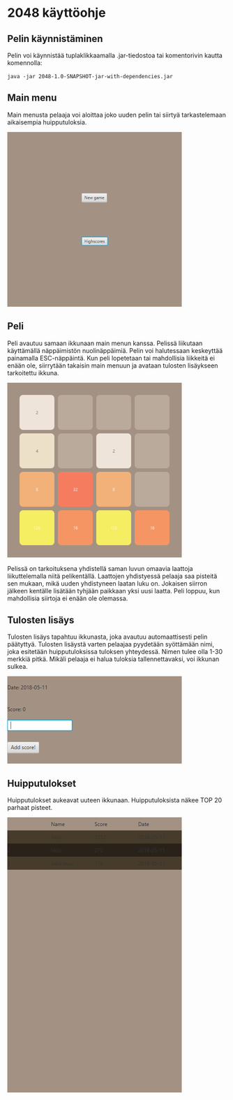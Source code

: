 # 2048 käyttöohje

## Pelin käynnistäminen

Pelin voi käynnistää tuplaklikkaamalla .jar-tiedostoa tai komentorivin kautta komennolla:

```
java -jar 2048-1.0-SNAPSHOT-jar-with-dependencies.jar
```

## Main menu
Main menusta pelaaja voi aloittaa joko uuden pelin tai siirtyä tarkastelemaan aikaisempia huipputuloksia.

<img src="https://raw.githubusercontent.com/heniko/otm-harjoitustyo/master/dokumentaatio/kuvat/menu.png" width="400">

## Peli
Peli avautuu samaan ikkunaan main menun kanssa. Pelissä liikutaan käyttämällä näppäimistön nuolinäppäimiä. Pelin voi halutessaan keskeyttää painamalla ESC-näppäintä. Kun peli lopetetaan tai mahdollisia liikkeitä ei enään ole, siirrytään takaisin main menuun ja avataan tulosten lisäykseen tarkoitettu ikkuna.

<img src="https://raw.githubusercontent.com/heniko/otm-harjoitustyo/master/dokumentaatio/kuvat/game.png" width="400">

Pelissä on tarkoituksena yhdistellä saman luvun omaavia laattoja liikuttelemalla niitä pelikentällä. Laattojen yhdistyessä pelaaja saa pisteitä sen mukaan, mikä uuden yhdistyneen laatan luku on. Jokaisen siirron jälkeen kentälle lisätään tyhjään paikkaan yksi uusi laatta. Peli loppuu, kun mahdollisia siirtoja ei enään ole olemassa.

## Tulosten lisäys
Tulosten lisäys tapahtuu ikkunasta, joka avautuu automaattisesti pelin päätyttyä. Tulosten lisäystä varten pelaajaa pyydetään syöttämään nimi, joka esitetään huipputuloksissa tuloksen yhteydessä. Nimen tulee olla 1-30 merkkiä pitkä. Mikäli pelaaja ei halua tuloksia tallennettavaksi, voi ikkunan sulkea.

<img src="https://raw.githubusercontent.com/heniko/otm-harjoitustyo/master/dokumentaatio/kuvat/addingscore.png" width="400">

## Huipputulokset
Huipputulokset aukeavat uuteen ikkunaan. Huipputuloksista näkee TOP 20 parhaat pisteet.

<img src="https://raw.githubusercontent.com/heniko/otm-harjoitustyo/master/dokumentaatio/kuvat/highscores.png" width="400">

